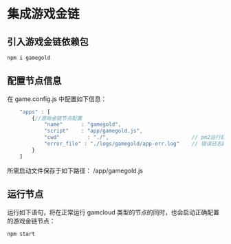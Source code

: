 # 集成游戏金链

## 引入游戏金链依赖包

```bash
npm i gamegold
```

## 配置节点信息

在 game.config.js 中配置如下信息：
```js
    "apps" : [
        {//游戏金链节点配置
            "name"      : "gamegold",
            "script"    : "app/gamegold.js",
            "cwd"         : "./",                           // pm2运行目录相对main.js的路径
            "error_file" : "./logs/gamegold/app-err.log"    // 错误日志路径
        }
    ]
```

所需启动文件保存于如下路径：
/app/gamegold.js

## 运行节点

运行如下语句，将在正常运行 gamcloud 类型的节点的同时，也会启动正确配置的游戏金链节点：

```bash
npm start
```

